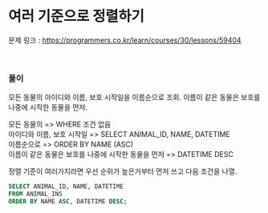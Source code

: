 여러 기준으로 정렬하기
===

문제 링크 : https://programmers.co.kr/learn/courses/30/lessons/59404

<br>

### 풀이

모든 동물의 아이디와 이름, 보호 시작일을 이름순으로 조회. 이름이 같은 동물은 보호를 나중에 시작한 동물을 먼저.

모든 동물의 => WHERE 조건 없음 <br>
아이디와 이름, 보호 시작일 => SELECT ANIMAL_ID, NAME, DATETIME <br>
이름순으로 => ORDER BY NAME (ASC) <br>
이름이 같은 동물은 보호를 나중에 시작한 동물을 먼저 => DATETIME DESC <br>

정렬 기준이 여러가지라면 우선 순위가 높은거부터 먼저 쓰고 다음 조건을 나열.

~~~SQL
SELECT ANIMAL_ID, NAME, DATETIME
FROM ANIMAL_INS
ORDER BY NAME ASC, DATETIME DESC;
~~~
